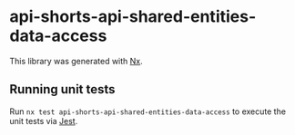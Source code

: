 # api-shorts-api-shared-entities-data-access

This library was generated with [Nx](https://nx.dev).

## Running unit tests

Run `nx test api-shorts-api-shared-entities-data-access` to execute the unit tests via [Jest](https://jestjs.io).
